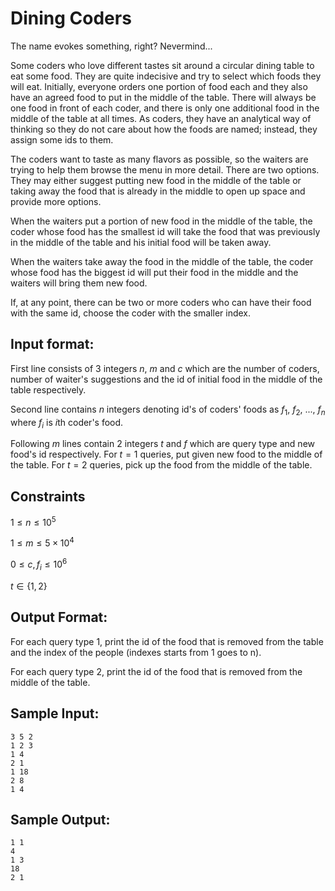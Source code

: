 # Dining Coders

The name evokes something, right? Nevermind...

Some coders who love different tastes sit around a circular dining table to eat some food. They are quite indecisive and try to select which foods they will eat. Initially, everyone orders one portion of food each and they also have an agreed food to put in the middle of the table. There will always be one food in front of each coder, and there is only one additional food in the middle of the table at all times. As coders, they have an analytical way of thinking so they do not care about how the foods are named; instead, they assign some ids to them.

The coders want to taste as many flavors as possible, so the waiters are trying to help them browse the menu in more detail. There are two options. They may either suggest putting new food in the middle of the table or taking away the food that is already in the middle to open up space and provide more options.

When the waiters put a portion of new food in the middle of the table, the coder whose food has the smallest id will take the food that was previously in the middle of the table and his initial food will be taken away.

When the waiters take away the food in the middle of the table, the coder whose food has the biggest id will put their food in the middle and the waiters will bring them new food.

If, at any point, there can be two or more coders who can have their food with the same id, choose the coder with the smaller index.

## Input format:
First line consists of $3$ integers $n$, $m$ and $c$ which are the number of coders, number of waiter's suggestions and the id of initial food in the middle of the table respectively.

Second line contains $n$ integers denoting id's of coders' foods as $f_1$, $f_2$, ..., $f_n$ where $f_i$ is $i$th coder's food.

Following $m$ lines contain $2$ integers $t$ and $f$ which are query type and new food's id respectively. For $t = 1$ queries, put given new food to the middle of the table. For $t = 2$ queries, pick up the food from the middle of the table.

## Constraints

$1 \leq n \leq 10^5$

$1 \leq m \leq 5\times10^4$

$0 \leq c, f_i \leq 10^6$

$t \in \{1, 2\}$

## Output Format:
For each query type 1, print the id of the food that is removed from the table and the index of the people (indexes starts from 1 goes to n).

For each query type 2, print the id of the food that is removed from the middle of the table.

## Sample Input:
```
3 5 2
1 2 3
1 4
2 1
1 18
2 8
1 4
```

## Sample Output:
```
1 1
4
1 3
18
2 1
```